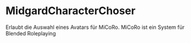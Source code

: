 # MidgardCharacterChoser
Erlaubt die Auswahl eines Avatars für MiCoRo. MiCoRo ist ein System für Blended Roleplaying
